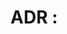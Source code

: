 # ADR <Number>: <Title of the Decision>

## Status
Proposed | Accepted | Deprecated | Superseded by ADR <Number>

## Context
Provide background on the issue at hand.  
Explain the business need, the technical constraint, or the motivation behind needing to make this decision.  
Include relevant options that were considered (but don’t go too deep, unless you want to).

## Decision
Clearly state what you decided.  
Explain the chosen solution and why.  
Be concise but specific.

## Consequences
Explain the positive and negative outcomes of this decision.  
Mention impacts on the system, teams, processes, and any trade-offs.

## Alternatives Considered (Optional)
List other options you evaluated and why they were rejected.

## Related ADRs (Optional)
Link to previous or future ADRs that relate to this decision.

## Date
The date the decision was made.

